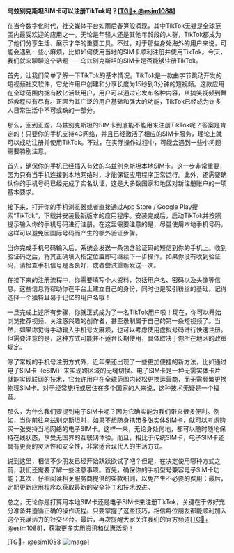 **乌兹别克斯坦SIM卡可以注册TikTok吗？[[TG💪+ @esim1088](https://t.me/s/esim1088)]**

在当今数字化时代，社交媒体平台如雨后春笋般涌现，其中TikTok无疑是全球范围内最受欢迎的应用之一。无论是年轻人还是其他年龄段的人群，TikTok都成为了他们分享生活、展示才华的重要工具。不过，对于那些身处海外的用户来说，可能会遇到一些小麻烦，比如如何使用当地的SIM卡顺利注册并使用TikTok。今天，我们就来聊聊这个话题——乌兹别克斯坦的SIM卡是否能够注册TikTok。

首先，让我们简单了解一下TikTok的基本情况。TikTok是一款由字节跳动开发的短视频社交软件，它允许用户创建和分享长度为15秒到3分钟的短视频。这款应用在全球范围内拥有数亿活跃用户，用户可以通过它发布各种内容，从搞笑视频到舞蹈教程应有尽有。正因为其广泛的用户基础和强大的功能，TikTok已经成为许多人日常生活中不可或缺的一部分。

那么，回到正题，乌兹别克斯坦的SIM卡到底能不能用来注册TikTok呢？答案是肯定的！只要你的手机支持4G网络，并且已经激活了相应的SIM卡服务，理论上就可以成功注册并使用TikTok。不过，在实际操作过程中，可能会遇到一些小问题需要特别注意。

首先，确保你的手机已经插入有效的乌兹别克斯坦本地SIM卡。这一步非常重要，因为只有当手机连接到本地网络时，才能保证应用程序正常运行。此外，还需要确认你的手机号码已经完成了实名认证，这是大多数国家和地区对新注册账户的一项基本要求。

接下来，打开你的手机浏览器或者直接通过App Store / Google Play搜索“TikTok”，下载并安装最新版本的应用程序。安装完成后，启动TikTok并按照提示输入你的手机号码进行注册。在这里需要注意的是，尽量使用本地手机号码，这样可以避免因国际号码而产生的额外验证步骤。

当你完成手机号码输入后，系统会发送一条包含验证码的短信到你的手机上。收到验证码之后，将其正确填入指定位置即可继续下一步操作。如果你没有收到验证码，请检查手机信号是否良好，或者尝试重新发送一次。

在接下来的注册流程中，你需要填写个人资料，包括用户名、密码以及头像等信息。这些信息将帮助你在平台上建立自己的身份，同时也是吸引粉丝的基础。记得选择一个独特且易于记忆的用户名哦！

一旦完成上述所有步骤，你就正式成为了一名TikTok用户啦！现在，你可以开始浏览推荐视频、关注感兴趣的创作者，甚至录制属于自己的第一条短视频了。当然，如果你觉得手动输入手机号太麻烦，也可以考虑使用虚拟号码进行快速注册。但需要注意的是，这种方式可能并不适合长期使用，具体取决于你所在地区的政策规定。

除了常规的手机号注册方式外，近年来还出现了一些更加便捷的新方法，比如通过电子SIM卡（eSIM）来实现跨区域的无缝切换。电子SIM卡是一种无需实体卡片就能实现联网的技术，它允许用户在全球范围内轻松更换运营商，而无需频繁更换物理SIM卡。对于经常旅行或居住在多个国家的人来说，这种技术无疑是一个福音。

那么，为什么我们要提到电子SIM卡呢？因为它确实能为我们带来很多便利。例如，当你前往乌兹别克斯坦时，如果不想随身携带多张实体SIM卡，就可以考虑购买一张支持当地网络的电子SIM卡。这样一来，无论身处何地，都可以随时随地保持在线状态，享受无国界的互联网体验。而且，相比于传统SIM卡，电子SIM卡还具有更高的灵活性和安全性，非常适合现代人的生活方式。

说到这里，相信不少朋友已经开始跃跃欲试了吧？但是，在决定使用哪种方式之前，我们还需要了解一些注意事项。首先，确保你的手机型号兼容电子SIM卡功能；其次，仔细阅读相关服务商提供的条款细则，以免产生不必要的费用；最后，定期更新应用程序以获取最新的安全补丁和技术改进。

总之，无论你是打算用本地SIM卡还是电子SIM卡来注册TikTok，关键在于做好充分准备并遵循正确的操作流程。只要掌握了这些技巧，相信每位朋友都能顺利加入这个充满活力的社交平台。最后，再次提醒大家关注我们的官方频道[[TG💪+ @esim1088](https://t.me/s/esim1088)]，获取更多实用资讯和优惠活动！

[[TG💪+ @esim1088](https://t.me/s/esim1088) ![Image](https://i.postimg.cc/4NQfJmqS/Snipaste-2025-05-13-00-14-12.png)]